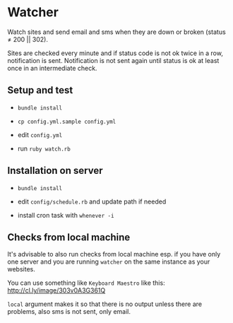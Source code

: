 # Watcher

Watch sites and send email and sms when they are down or broken (status ≠ 200 || 302).

Sites are checked every minute and if status code is not ok twice in a row, notification is sent. Notification is not sent again until status is ok at least once in an intermediate check.

## Setup and test

* `bundle install`

* `cp config.yml.sample config.yml`

* edit `config.yml`

* run `ruby watch.rb`

## Installation on server

* `bundle install`

* edit `config/schedule.rb` and update path if needed

* install cron task with `whenever -i`

## Checks from local machine

It's advisable to also run checks from local machine esp. if you have only one server and you are running `watcher` on the same instance as your websites.

You can use something like `Keyboard Maestro` like this: http://cl.ly/image/303v0A3G361Q

`local` argument makes it so that there is no output unless there are problems, also sms is not sent, only email.
